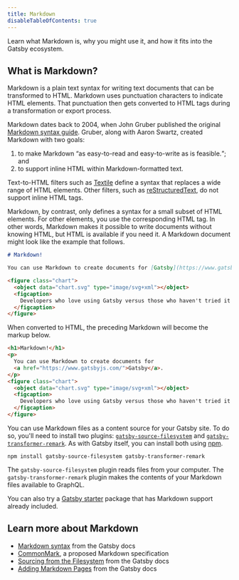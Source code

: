 ```yaml
---
title: Markdown
disableTableOfContents: true
---
```


Learn what Markdown is, why you might use it, and how it fits into the Gatsby ecosystem.

## What is Markdown?

Markdown is a plain text syntax for writing text documents that can be transformed to HTML. Markdown uses punctuation characters to indicate HTML elements. That punctuation then gets converted to HTML tags during a transformation or export process.

Markdown dates back to 2004, when John Gruber published the original [Markdown syntax guide](https://daringfireball.net/projects/markdown/syntax). Gruber, along with Aaron Swartz, created Markdown with two goals:

1. to make Markdown <q>as easy-to-read and easy-to-write as is feasible.</q>; and
2. to support inline HTML within Markdown-formatted text.

Text-to-HTML filters such as [Textile](https://textile-lang.com/) define a syntax that replaces a wide range of HTML elements. Other filters, such as [reStructuredText](https://docutils.readthedocs.io/en/sphinx-docs/user/rst/quickstart.html), do not support inline HTML tags.

Markdown, by contrast, only defines a syntax for a small subset of HTML elements. For other elements, you use the corresponding HTML tag. In other words, Markdown makes it possible to write documents without knowing HTML, but HTML is available if you need it. A Markdown document might look like the example that follows.

```markdown
# Markdown!

You can use Markdown to create documents for [Gatsby](https://www.gatsbyjs.com/).

<figure class="chart">
  <object data="chart.svg" type="image/svg+xml"></object>
  <figcaption>
    Developers who love using Gatsby versus those who haven't tried it yet.
  </figcaption>
</figure>
```

When converted to HTML, the preceding Markdown will become the markup below.

```html
<h1>Markdown!</h1>
<p>
  You can use Markdown to create documents for
  <a href="https://www.gatsbyjs.com/">Gatsby</a>.
</p>
<figure class="chart">
  <object data="chart.svg" type="image/svg+xml"></object>
  <figcaption>
    Developers who love using Gatsby versus those who haven't tried it yet.
  </figcaption>
</figure>
```

You can use Markdown files as a content source for your Gatsby site. To do so, you'll need to install two plugins: [`gatsby-source-filesystem`](/packages/gatsby-source-filesystem) and [`gatsby-transformer-remark`](/packages/gatsby-transformer-remark/). As with Gatsby itself, you can install both using [npm](/docs/glossary/#npm).

```shell
npm install gatsby-source-filesystem gatsby-transformer-remark
```

The `gatsby-source-filesystem` plugin reads files from your computer. The `gatsby-transformer-remark` plugin makes the contents of your Markdown files available to GraphQL.

You can also try a [Gatsby starter](https://www.gatsbyjs.com/starters/?c=Markdown) package that has Markdown support already included.

## Learn more about Markdown

- [Markdown syntax](/docs/how-to/routing/mdx/markdown-syntax/) from the Gatsby docs
- [CommonMark](https://commonmark.org/), a proposed Markdown specification
- [Sourcing from the Filesystem](/docs/how-to/sourcing-data/sourcing-from-the-filesystem) from the Gatsby docs
- [Adding Markdown Pages](/docs/how-to/routing/adding-markdown-pages/) from the Gatsby docs
